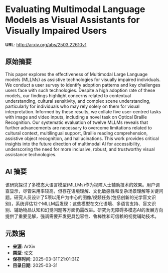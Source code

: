 # Evaluating Multimodal Language Models as Visual Assistants for Visually Impaired Users

**URL**: http://arxiv.org/abs/2503.22610v1

## 原始摘要

This paper explores the effectiveness of Multimodal Large Language models
(MLLMs) as assistive technologies for visually impaired individuals. We conduct
a user survey to identify adoption patterns and key challenges users face with
such technologies. Despite a high adoption rate of these models, our findings
highlight concerns related to contextual understanding, cultural sensitivity,
and complex scene understanding, particularly for individuals who may rely
solely on them for visual interpretation. Informed by these results, we collate
five user-centred tasks with image and video inputs, including a novel task on
Optical Braille Recognition. Our systematic evaluation of twelve MLLMs reveals
that further advancements are necessary to overcome limitations related to
cultural context, multilingual support, Braille reading comprehension,
assistive object recognition, and hallucinations. This work provides critical
insights into the future direction of multimodal AI for accessibility,
underscoring the need for more inclusive, robust, and trustworthy visual
assistance technologies.


## AI 摘要

该研究探讨了多模态大语言模型(MLLMs)作为视障人士辅助技术的效果。用户调查显示，尽管采用率较高，但存在语境理解、文化敏感性和复杂场景理解等关键问题。研究人员设计了5项以用户为中心的图像/视频任务(包括创新的光学盲文识别)，系统评估12个MLLM后发现：这些模型在文化语境、多语言支持、盲文识别、辅助物品认知和幻觉问题等方面仍需改进。研究为无障碍多模态AI的发展方向提供了重要见解，强调需要开发更具包容性、鲁棒性和可信赖的视觉辅助技术。

## 元数据

- **来源**: ArXiv
- **类型**: 论文
- **保存时间**: 2025-03-31T21:01:31Z
- **目录日期**: 2025-03-31
